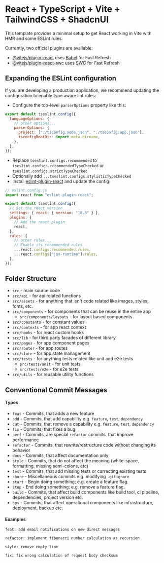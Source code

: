 # React + TypeScript + Vite + TailwindCSS + ShadcnUI

This template provides a minimal setup to get React working in Vite with HMR and some ESLint rules.

Currently, two official plugins are available:

- [@vitejs/plugin-react](https://github.com/vitejs/vite-plugin-react/blob/main/packages/plugin-react/README.md) uses [Babel](https://babeljs.io/) for Fast Refresh
- [@vitejs/plugin-react-swc](https://github.com/vitejs/vite-plugin-react-swc) uses [SWC](https://swc.rs/) for Fast Refresh

## Expanding the ESLint configuration

If you are developing a production application, we recommend updating the configuration to enable type aware lint rules:

- Configure the top-level `parserOptions` property like this:

```js
export default tseslint.config({
  languageOptions: {
    // other options...
    parserOptions: {
      project: ["./tsconfig.node.json", "./tsconfig.app.json"],
      tsconfigRootDir: import.meta.dirname,
    },
  },
});
```

- Replace `tseslint.configs.recommended` to `tseslint.configs.recommendedTypeChecked` or `tseslint.configs.strictTypeChecked`
- Optionally add `...tseslint.configs.stylisticTypeChecked`
- Install [eslint-plugin-react](https://github.com/jsx-eslint/eslint-plugin-react) and update the config:

```js
// eslint.config.js
import react from "eslint-plugin-react";

export default tseslint.config({
  // Set the react version
  settings: { react: { version: "18.3" } },
  plugins: {
    // Add the react plugin
    react,
  },
  rules: {
    // other rules...
    // Enable its recommended rules
    ...react.configs.recommended.rules,
    ...react.configs["jsx-runtime"].rules,
  },
});
```

## Folder Structure

- `src` - main source code
- `src/api` - for api related functions
- `src/assets` - for anything that isn't code related like images, styles, fonts, etc.
- `src/components` - for components that can be reuse in the entire app
  - `src/components/layouts` - for layout based components
- `src/constants` - for constant values
- `src/contexts` - for app react context
- `src/hooks` - for react custom hooks
- `src/lib` - for third party facades of different library
- `src/pages` - for app component pages
- `src/router` - for app routes
- `src/store` - for app state management
- `src/tests` - for anything tests related like unit and e2e tests
  - `src/tests/unit` - for unit tests
  - `src/tests/e2e` - for e2e tests
- `src/utils` - for reusable utility functions

## Conventional Commit Messages

#### Types

- `feat` - Commits, that adds a new feature
- `add` - Commits, that add capability e.g. `feature`, `test`, `dependency`
- `cut` - Commits, that remove a capability e.g. `feature`, `test`, `dependency`
- `fix` - Commits, that fixes a bug
- `perf` - Commits, are special `refactor` commits, that improve performance
- `refactor` - Commits, that rewrite/restructure code without changing its behavior
- `docs` - Commits, that affect documentation only
- `style` - Commits, that do not affect the meaning (white-space, formatting, missing semi-colons, etc)
- `test` - Commits, that add missing tests or correcting existing tests
- `chore` - Miscellaneous commits e.g. modifying `.gitignore`
- `start` - Begin doing something; e.g. create a feature flag.
- `stop` - End doing something; e.g. remove a feature flag.
- `build` - Commits, that affect build components like build tool, ci pipeline, dependencies, project version etc.
- `ops` - Commits, that affect operational components like infrastructure, deployment, backup etc.

#### Examples

```
feat: add email notifications on new direct messages
```

```
refactor: implement fibonacci number calculation as recursion
```

```
style: remove empty line
```

```
fix: fix wrong calculation of request body checksum
```
